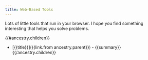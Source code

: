```yaml
---
title: Web-Based Tools
---
```


Lots of little tools that run in your browser. I hope you find something interesting that helps you solve problems.

{{#ancestry.children}}
* [{{title}}]({{link.from ancestry.parent}}) - {{summary}}
{{/ancestry.children}}
